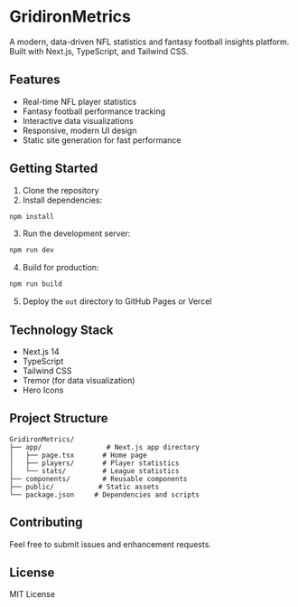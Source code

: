 # GridironMetrics

A modern, data-driven NFL statistics and fantasy football insights platform. Built with Next.js, TypeScript, and Tailwind CSS.

## Features

- Real-time NFL player statistics
- Fantasy football performance tracking
- Interactive data visualizations
- Responsive, modern UI design
- Static site generation for fast performance

## Getting Started

1. Clone the repository
2. Install dependencies:
```bash
npm install
```

3. Run the development server:
```bash
npm run dev
```

4. Build for production:
```bash
npm run build
```

5. Deploy the `out` directory to GitHub Pages or Vercel

## Technology Stack

- Next.js 14
- TypeScript
- Tailwind CSS
- Tremor (for data visualization)
- Hero Icons

## Project Structure

```
GridironMetrics/
├── app/                # Next.js app directory
│   ├── page.tsx       # Home page
│   ├── players/       # Player statistics
│   └── stats/         # League statistics
├── components/        # Reusable components
├── public/           # Static assets
└── package.json     # Dependencies and scripts
```

## Contributing

Feel free to submit issues and enhancement requests.

## License

MIT License 